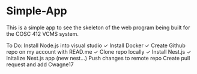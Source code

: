 # Simple-App

This is a simple app to see the skeleton of the web program being built for the COSC 412 VCMS system.


To Do:
Install Node.js into visual studio ✓
Install Docker ✓ 
Create Github repo on my account with READ.me ✓
Clone repo locally ✓
Install Nest.js ✓
Initalize Nest.js app (new nest…)
Push changes to remote repo 
Create pull request and add Cwagne17
